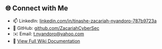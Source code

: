 ## 🌐 Connect with Me

- 📫 LinkedIn: [linkedin.com/in/tinashe-zacariah-nyandoro-787b9723a](https://www.linkedin.com/in/tinashe-zacariah-nyandoro-787b9723a)
- 📁 GitHub: [github.com/ZacariahCyberSec](https://github.com/ZacariahCyberSec)
- ✉️ Email: t.nyandoro@yahoo.com
- 📘 [View Full Wiki Documentation](https://github.com/ZacariahCyberSec/Cybersecurity-Portfolio/wiki)
